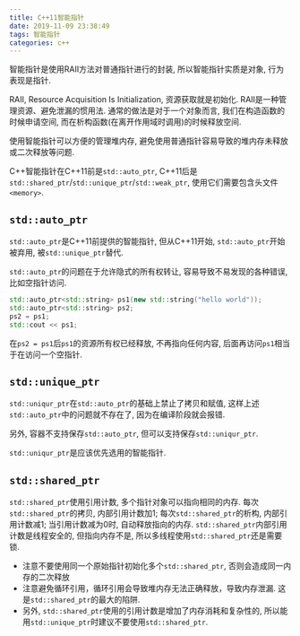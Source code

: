 ```yaml
---
title: C++11智能指针
date: 2019-11-09 23:38:49
tags: 智能指针
categories: c++
---
```


智能指针是使用RAII方法对普通指针进行的封装, 所以智能指针实质是对象, 行为表现是指针.

RAII, Resource Acquisition Is Initialization, 资源获取就是初始化. RAII是一种管理资源、避免泄漏的惯用法. 通常的做法是对于一个对象而言, 我们在构造函数的时候申请空间, 而在析构函数(在离开作用域时调用)的时候释放空间.

使用智能指针可以方便的管理堆内存, 避免使用普通指针容易导致的堆内存未释放或二次释放等问题.

C++智能指针在C++11前是`std::auto_ptr`, C++11后是`std::shared_ptr`/`std::unique_ptr`/`std::weak_ptr`, 使用它们需要包含头文件`<memory>`.

<!--more-->

## `std::auto_ptr`

`std::auto_ptr`是C++11前提供的智能指针, 但从C++11开始, `std::auto_ptr`开始被弃用, 被`std::unique_ptr`替代.

`std::auto_ptr`的问题在于允许隐式的所有权转让, 容易导致不易发现的各种错误, 比如空指针访问.

```c++
std::auto_ptr<std::string> ps1(new std::string("hello world"));
std::auto_ptr<std::string> ps2;
ps2 = ps1;
std::cout << ps1;
```

在`ps2 = ps1`后`ps1`的资源所有权已经释放, 不再指向任何内容, 后面再访问`ps1`相当于在访问一个空指针.

## `std::unique_ptr`

`std::uniqur_ptr`在`std::auto_ptr`的基础上禁止了拷贝和赋值, 这样上述`std::auto_ptr`中的问题就不存在了, 因为在编译阶段就会报错.

另外, 容器不支持保存`std::auto_ptr`, 但可以支持保存`std::uniqur_ptr`.

`std::uniqur_ptr`是应该优先选用的智能指针.

## `std::shared_ptr`

`std::shared_ptr`使用引用计数, 多个指针对象可以指向相同的内存. 每次`std::shared_ptr`的拷贝, 内部引用计数加1; 每次`std::shared_ptr`的析构, 内部引用计数减1; 当引用计数减为0时, 自动释放指向的内存. `std::shared_ptr`内部引用计数是线程安全的, 但指向内存不是, 所以多线程使用`std::shared_ptr`还是需要锁.

- 注意不要使用同一个原始指针初始化多个`std::shared_ptr`, 否则会造成同一内存的二次释放
- 注意避免循环引用，循环引用会导致堆内存无法正确释放，导致内存泄漏. 这是`std::shared_ptr`的最大的陷阱.
- 另外, `std::shared_ptr`使用的引用计数是增加了内存消耗和复杂性的, 所以能用`std::unique_ptr`时建议不要使用`std::shared_ptr`.
